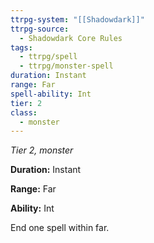 ```yaml
---
ttrpg-system: "[[Shadowdark]]"
ttrpg-source:
  - Shadowdark Core Rules
tags:
  - ttrpg/spell
  - ttrpg/monster-spell
duration: Instant
range: Far
spell-ability: Int
tier: 2
class:
  - monster
---
```

*Tier 2, monster*

**Duration:** Instant

**Range:** Far

**Ability:** Int

End one spell within far.
